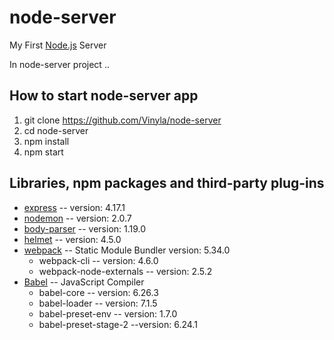 # node-server
My First [Node.js](https://github.com/nodejs/node) Server

In node-server project ..

## How to start node-server app

1. git clone https://github.com/Vinyla/node-server
2. cd node-server
3. npm install
4. npm start

## Libraries, npm packages and third-party plug-ins
* [express](http://expressjs.com/) -- version: 4.17.1
* [nodemon](https://nodemon.io/) -- version: 2.0.7
* [body-parser](https://www.npmjs.com/package/body-parser) -- version: 1.19.0
* [helmet](https://www.npmjs.com/package/helmet) -- version: 4.5.0
* [webpack](https://webpack.js.org/) -- Static Module Bundler version: 5.34.0
  - webpack-cli -- version: 4.6.0
  - webpack-node-externals -- version: 2.5.2
* [Babel](https://babeljs.io/docs/en/) -- JavaScript Compiler
  - babel-core -- version: 6.26.3
  - babel-loader -- version: 7.1.5
  - babel-preset-env -- version: 1.7.0
  - babel-preset-stage-2 --version: 6.24.1
